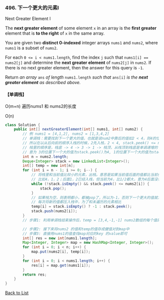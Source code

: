 ### 496. 下一个更大的元素I

Next Greater Element I

The **next greater element** of some element `x` in an array is the **first greater** element that is **to the right** of `x` in the same array.

You are given two **distinct 0-indexed** integer arrays `nums1` and `nums2`, where `nums1` is a subset of `nums2`.

For each `0 <= i < nums1.length`, find the index `j` such that `nums1[i] == nums2[j]` and determine the **next greater element** of `nums2[j]` in `nums2`. If there is no next greater element, then the answer for this query is `-1`.

Return *an array* `ans` *of length* `nums1.length` *such that* `ans[i]` *is the **next greater element** as described above.*



#### 【单调栈】

O(m+n) 遍历nums1 和 nums2的长度

O(n) 

```java
class Solution {
    public int[] nextGreaterElement(int[] nums1, int[] nums2) {
        // 例 nums1 = [4,1,2], nums2 = [1,3,4,2]
        // 单调栈：需要找到下一个更大的值，也就是说num2中靠后的值如2 < 4，则4的位置后面没有更大的值
        // 所以在以从后向前的顺序入栈的时候，2先入栈，2 < 4, stack.peek() <= nums[i],则需要将2出栈，存入4
        // 栈里的顺序是，栈底 -> 4 -> 3 -> 1 -> 栈顶，从栈顶到栈底是单调递增的
        // 意为 3的位置下一个大的值为stack.peek()为4, 1的位置下一个大的值为stack.peek()为3
        int n = nums2.length;
        Deque<Integer> stack = new LinkedList<Integer>();
        int[] temp = new int[n];
        for (int i = n - 1; i >= 0; i--) {
            // 将栈里和当前值比较小的元素，出栈。意思是如果当前值后面的值都比当前值小，则当前值没有下一个更大值
            // 比如4，1，2；后面1，2已经入栈，但当前为4，比1/2都大，意为4后面没有更大的值，所以需要将1和2都出栈
            while (!stack.isEmpty() && stack.peek() <= nums2[i]) {
                stack.pop();
            }
            // 如果栈为空，则表明都小，都被pop了，所以为-1，否则下一个更大的值就为栈顶元素
            // 每次将新的值都压入栈中，为了和未遍历的元素相比
            temp[i] = stack.isEmpty() ? -1 : stack.peek();
            stack.push(nums2[i]);
        }
        // 步骤1: 利用单调栈结束操作后，temp = [3,4,-1,-1] nums2数组的每个值的位置对应的下一个更大的值在temp里

        // 步骤2: 接下来将nums2 的值和temp的值存成健值对到map中
        // 步骤3: 直接用nums1的值查找map对应的key 的value即可
        int[] res = new int[nums1.length];
        Map<Integer, Integer> map = new HashMap<Integer, Integer>();
        for (int i = 0; i < n; i++) {
            map.put(nums2[i], temp[i]);
        }
        for (int i = 0; i < nums1.length; i++) {
            res[i] = map.get(nums1[i]);
        }
        return res;
    }
}
```





[Back to List](https://github.com/xiaoshuzhao/leetcode-notes-java/blob/main/%E6%95%B0%E6%8D%AE%E7%BB%93%E6%9E%84/%E6%A0%88%E4%B8%8E%E9%98%9F%E5%88%97/Stack%20%26%20Queue%20List.md)

